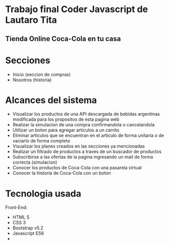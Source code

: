 # Trabajo final Coder Javascript de Lautaro Tita
## Tienda Online Coca-Cola en tu casa

# Secciones
* Inicio (seccion de compras)
* Nosotros (historia)

# Alcances del sistema

* Visualizar los productos de una API descargada de bebidas argentinas modificada para los propositos de esta  pagina web
* Realizar la simulacion de una compra confirmandola o cancelandola
* Utilizar un boton para agregar articulos a un carrito 
* Eliminar articulos que se encuentran en el articulo de forma unitaria o de vaciarlo de forma completa
* Visualizar los planes creados en las secciones ya mencionadas
* Realizar un filtrado de productos a traves de un buscador de productos
* Subscribirse a las ofertas de la pagina ingresando un mail de forma correcta (simulacion)
* Conocer los productos de Coca-Cola con una pasarela virtual 
* Conocer la historia de Coca-Cola con un boton

# Tecnologia usada

Front-End:
* HTML 5
* CSS 3
* Bootstrap v5.2
* Javascript ES6
* 
